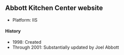 ## Abbott Kitchen Center website
- Platform: IIS
 
#### History
- 1998: Created
- Through 2001: Substantially updated by Joel Abbott